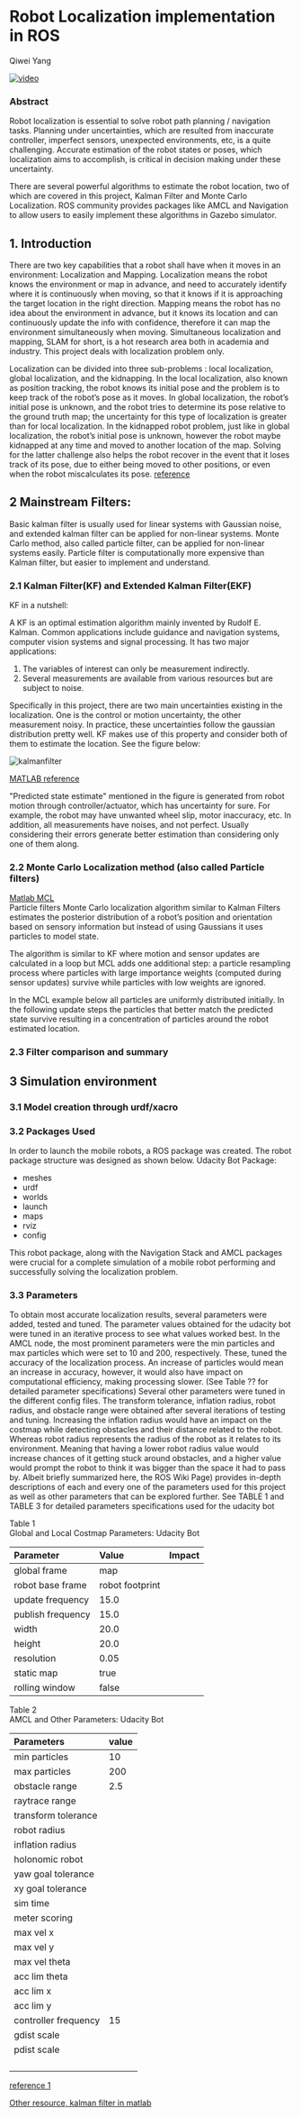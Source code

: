 # Robot Localization implementation in ROS

Qiwei Yang



[![video](https://img.youtube.com/vi/P2CsBjCM1Qk/0.jpg)](https://www.youtube.com/watch?v=P2CsBjCM1Qk)


### Abstract

Robot localization is essential to solve robot path planning / navigation tasks. Planning under uncertainties, which are resulted from inaccurate controller, imperfect sensors, 
unexpected environments, etc, is a quite challenging. Accurate estimation of the robot states or poses, which localization aims to accomplish, is critical in decision making under these
uncertainty.
      
There are several powerful algorithms to estimate the robot location, two of which are covered in this project, Kalman Filter and Monte Carlo Localization. ROS community provides packages like AMCL and Navigation
to allow users to easily implement these algorithms in Gazebo simulator.  

## 1. Introduction

There are two key capabilities that a robot shall have when it moves in an environment: Localization and Mapping. Localization means the robot knows the environment or map in advance,
and need to accurately identify where it is continuously when moving, so that it knows if it is approaching the target location in the right direction. Mapping means the robot has no idea about
the environment in advance, but it knows its location and can continuously update the info with confidence, therefore it can map the environment simultaneously when moving. 
Simultaneous localization and mapping, SLAM for short, is a hot research area both in academia and industry. This project deals with localization problem only.    

Localization can be divided into three sub-problems : local localization, global localization, and the kidnapping. In the local localization, also
known as position tracking, the robot knows its initial pose and the problem is to keep track of the robot’s pose as
it moves. In global localization, the robot’s initial pose is unknown, and the robot tries to determine its pose relative
to the ground truth map; the uncertainty for this type of localization is greater than for local localization. In the
kidnapped robot problem, just like in global localization, the robot’s initial pose is unknown, however the robot maybe
kidnapped at any time and moved to another location of the map. Solving for the latter challenge also helps the robot
recover in the event that it loses track of its pose, due to either being moved to other positions, or even when the
robot miscalculates its pose. [reference](https://github.com/csosa27/RoboND-Localization-Project/blob/master/Where%20Am%20I.pdf)

## 2 Mainstream Filters: 

Basic kalman filter is usually used for linear systems with Gaussian noise, and extended kalman filter can be applied for non-linear systems. Monte Carlo method, also called particle filter, can be applied for non-linear systems easily. 
Particle filter is computationally more expensive than Kalman filter, but easier to implement and understand. 

### 2.1 Kalman Filter(KF) and Extended Kalman Filter(EKF)

KF in a nutshell: 

A KF is an optimal estimation algorithm mainly invented by Rudolf E. Kalman. Common applications include guidance and navigation systems, computer vision systems and signal processing. It has two major applications:  

1. The variables of interest can only be measurement indirectly.  
2. Several measurements are available from various resources but are subject to noise.  
  
Specifically in this project, there are two main uncertainties existing in the localization. One is the control or motion uncertainty, the other measurement noisy. In practice, these uncertainties follow the gaussian distribution pretty well.
KF makes use of this property and consider both of them to estimate the location. See the figure below: 

![kalmanfilter](./images/kf.png)  

[MATLAB reference](https://www.mathworks.com/videos/understanding-kalman-filters-part-5-nonlinear-state-estimators-1495052905460.html)  

"Predicted state estimate" mentioned in the figure is generated from robot motion through controller/actuator, which has uncertainty for sure. For example, the robot may
have unwanted wheel slip, motor inaccuracy, etc. In addition, all measurements have noises, and not perfect. Usually considering their errors generate better estimation than considering only one of them along. 


### 2.2 Monte Carlo Localization method (also called Particle filters)

[Matlab MCL](https://www.mathworks.com/help/robotics/ug/monte-carlo-localization-algorithm.html)  
Particle filters
Monte Carlo localization algorithm similar to Kalman Filters estimates the posterior distribution of a robot’s position and orientation based on sensory information but instead of using Gaussians it uses particles to model state.

The algorithm is similar to KF where motion and sensor updates are calculated in a loop but MCL adds one additional step: a particle resampling process where particles with large importance weights (computed during sensor updates) survive while particles with low weights are ignored.

In the MCL example below all particles are uniformly distributed initially. In the following update steps the particles that better match the predicted state survive resulting in a concentration of particles around the robot estimated location.

### 2.3 Filter comparison and summary


## 3 Simulation environment

### 3.1 Model creation through urdf/xacro

### 3.2 Packages Used

In order to launch the mobile robots, a ROS package was
created. The robot package structure was designed as shown
below. Udacity Bot Package:  

* meshes
* urdf
* worlds
* launch
* maps
* rviz
* config

This robot package, along with the Navigation Stack
and AMCL packages were crucial for a complete simulation
of a mobile robot performing and successfully solving the
localization problem.

### 3.3 Parameters

To obtain most accurate localization results, several parameters were added, tested and tuned. The parameter values
obtained for the udacity bot were tuned in an iterative process to see what values worked best. In the AMCL node,
the most prominent parameters were the min particles and max particles which were set to 10 and 200, respectively.
These, tuned the accuracy of the localization process. An increase of particles would mean an increase in accuracy,
however, it would also have impact on computational efficiency, making processing slower. (See Table ?? for detailed parameter specifications) Several other parameters
were tuned in the different config files. The transform tolerance, inflation radius, robot radius, and obstacle range
were obtained after several iterations of testing and tuning. Increasing the inflation radius would have an impact on the
costmap while detecting obstacles and their distance related to the robot. Whereas robot radius represents the radius
of the robot as it relates to its environment. Meaning that having a lower robot radius value would increase chances of
it getting stuck around obstacles, and a higher value would prompt the robot to think it was bigger than the space it
had to pass by. Albeit briefly summarized here, the ROS Wiki Page) provides in-depth descriptions of each and every
one of the parameters used for this project as well as other parameters that can be explored further. See TABLE 1 and
TABLE 3 for detailed parameters specifications used for the udacity bot

Table 1  
Global and Local Costmap Parameters: Udacity Bot

|Parameter   |Value | Impact   |
|:---|:---|:---|
| global frame  | map   |   |
| robot base frame  |robot footprint   |   |
|update frequency   | 15.0   |   |
|publish frequency   |15.0    |   |
|width   |20.0   |   |
|height   |20.0   |   |
|resolution   |0.05   |   |
| static map  |true   |   |
| rolling window  |false   |   |


Table 2    
AMCL and Other Parameters: Udacity Bot

| Parameters  | value  | 
|:---|:---|
|min particles   | 10   |
|max particles  |  200 |
| obstacle range  | 2.5  |
| raytrace range  |   |
|transform tolerance   |   |
|robot radius   |   |
| inflation radius  |   |
| holonomic robot  |   |
|yaw goal tolerance   |   |
|xy goal tolerance   |   |
|sim time   |   |
|meter scoring   |   |
|max vel x   |   |
|max vel y   |   |
| max vel theta  |   |
| acc lim theta  |   |
| acc lim x  |   |
|acc lim y   |   |
| controller frequency  | 15  |
|gdist scale   |   |
| pdist scale   |   |
|   |   |
|   |   |
|   |   |
|   |   |




[reference 1](https://medium.com/@fernandojaruchenunes/udacity-robotics-nd-project-6-where-am-i-8cd657063585)

[Other resource, kalman filter in matlab](https://blogs.mathworks.com/headlines/2016/09/08/this-56-year-old-algorithm-is-key-to-space-travel-gps-vr-and-more/)